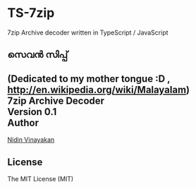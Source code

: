 TS-7zip
=======

7zip Archive decoder written in TypeScript / JavaScript

സെവൻ സിപ്പ്
----------
(Dedicated to my mother tongue :D , http://en.wikipedia.org/wiki/Malayalam)<br>
7zip Archive Decoder<br>
Version 0.1<br>
Author
-----
[Nidin Vinayakan]

License
-----
The MIT License (MIT)<br>

[Nidin Vinayakan]:https://github.com/nidin